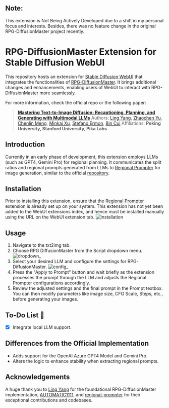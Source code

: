 ## Note:
This extension is Not Being Actively Developed due to a shift in my personal focus and interests. Besides, there was no feature change in the original RPG-DiffusionMaster project recently. 

# RPG-DiffusionMaster Extension for Stable Diffusion WebUI
  
This repository hosts an extension for [Stable Diffusion WebUI](https://github.com/AUTOMATIC1111/stable-diffusion-webui) that integrates the functionalities of [RPG-DiffusionMaster](https://github.com/YangLing0818/RPG-DiffusionMaster). It brings additional changes and enhancements, enabling users of WebUI to interact with RPG-DiffusionMaster more seamlessly.
  
For more information, check the official repo or the following paper:  
> [**Mastering Text-to-Image Diffusion: Recaptioning, Planning, and Generating with Multimodal LLMs**](https://arxiv.org/abs/2401.11708)
> Authors: [Ling Yang](https://yangling0818.github.io/), [Zhaochen Yu](https://github.com/BitCodingWalkin), [Chenlin Meng](https://cs.stanford.edu/~chenlin/), [Minkai Xu](https://minkaixu.com/), [Stefano Ermon](https://cs.stanford.edu/~ermon/), [Bin Cui](https://cuibinpku.github.io/) 
> Affiliations: **Peking University, Stanford University, Pika Labs** 
  
## Introduction 
  
Currently in an early phase of development, this extension employs LLMs (such as GPT4, Gemini Pro) for regional planning. It communicates the split ratios and regional prompts generated from LLMs to [Regional Prompter](https://github.com/hako-mikan/sd-webui-regional-prompter) for image generation, similar to the official [repository](https://github.com/YangLing0818/RPG-DiffusionMaster). 
  
## Installation 
  
Prior to installing this extension, ensure that the [Regional Prompter](https://github.com/hako-mikan/sd-webui-regional-prompter) extension is already set up on your system. This extension has not yet been added to the WebUI extensions index, and hence must be installed manually using the URL on the WebUI extension tab. 
![installation](./__images__/installation.png)
  
## Usage 
  
1. Navigate to the txt2img tab. 
2. Choose RPG DiffusionMaster from the Script dropdown menu. 
![dropdown](./__images__/dropdown.png)_
3. Select your desired LLM and configure the settings for RPG-DiffusionMaster. 
![config](./__images__/config_exampe.png)_
4. Press the "Apply to Prompt" button and wait briefly as the extension processes the prompt through the LLM and adjusts the Regional Prompter configurations accordingly. 
5. Review the adjusted settings and the final prompt in the Prompt textbox. You can then modify parameters like image size, CFG Scale, Steps, etc., before generating your images. 
  
## To-Do List 💪 
  
- [x] Integrate local LLM support. 
  
## Differences from the Official Implementation 
  
- Adds support for the OpenAI Azure GPT4 Model and Gemini Pro.  
- Alters the logic to enhance stability when extracting regional prompts. 
  
## Acknowledgements 
  
A huge thank you to [Ling Yang](https://github.com/YangLing0818/RPG-DiffusionMaster) for the foundational RPG-DiffusionMaster implementation, [AUTOMATIC1111](https://github.com/AUTOMATIC1111/stable-diffusion-webui), and [regional-prompter](https://github.com/hako-mikan/sd-webui-regional-prompter) for their exceptional contributions and codebases. 
